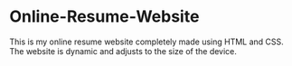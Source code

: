 # Online-Resume-Website
This is my online resume website completely made using HTML and CSS.
The website is dynamic and adjusts to the size of the device.
